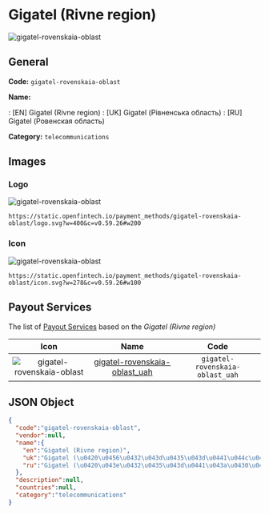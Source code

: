 
# Gigatel (Rivne region) 
![gigatel-rovenskaia-oblast](https://static.openfintech.io/payment_methods/gigatel-rovenskaia-oblast/logo.svg?w=400&c=v0.59.26#w200)  

## General 
**Code:** `gigatel-rovenskaia-oblast` 
 
**Name:** 
 
:	[EN] Gigatel (Rivne region) 
:	[UK] Gigatel (Рівненська область) 
:	[RU] Gigatel (Ровенская область) 
 
**Category:** `telecommunications` 
 

## Images 

### Logo 
![gigatel-rovenskaia-oblast](https://static.openfintech.io/payment_methods/gigatel-rovenskaia-oblast/logo.svg?w=400&c=v0.59.26#w200)  

```
https://static.openfintech.io/payment_methods/gigatel-rovenskaia-oblast/logo.svg?w=400&c=v0.59.26#w200
```  

### Icon 
![gigatel-rovenskaia-oblast](https://static.openfintech.io/payment_methods/gigatel-rovenskaia-oblast/icon.svg?w=278&c=v0.59.26#w100)  

```
https://static.openfintech.io/payment_methods/gigatel-rovenskaia-oblast/icon.svg?w=278&c=v0.59.26#w100
```  

## Payout Services 
 
The list of [Payout Services](/payout-services/) based on the _Gigatel (Rivne region)_ 

|Icon|Name|Code| 
|:---:|:---:|:---:| 
|![gigatel-rovenskaia-oblast](https://static.openfintech.io/payout_methods/gigatel-rovenskaia-oblast/icon.svg?w=278&c=v0.59.26#w40) |[gigatel-rovenskaia-oblast_uah](/payout-services/gigatel-rovenskaia-oblast_uah/)|`gigatel-rovenskaia-oblast_uah`| 
 

## JSON Object 

```json
{
  "code":"gigatel-rovenskaia-oblast",
  "vendor":null,
  "name":{
    "en":"Gigatel (Rivne region)",
    "uk":"Gigatel (\u0420\u0456\u0432\u043d\u0435\u043d\u0441\u044c\u043a\u0430 \u043e\u0431\u043b\u0430\u0441\u0442\u044c)",
    "ru":"Gigatel (\u0420\u043e\u0432\u0435\u043d\u0441\u043a\u0430\u044f \u043e\u0431\u043b\u0430\u0441\u0442\u044c)"
  },
  "description":null,
  "countries":null,
  "category":"telecommunications"
}
```  
